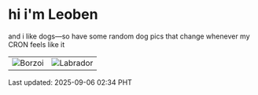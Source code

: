 # hi i'm Leoben

and i like dogs—so have some random dog pics that change whenever my CRON feels like it

|  |  |
|--------|----------|
| ![Borzoi](https://random-dog-vercel.vercel.app/api/random-borzoi?v=1757097258) | ![Labrador](https://random-dog-vercel.vercel.app/api/random-labrador?v=1757097258) |

Last updated: 2025-09-06 02:34 PHT
